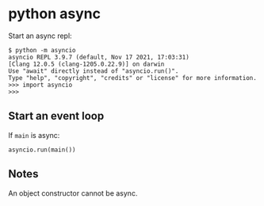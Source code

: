 # python async

Start an async repl:

```
$ python -m asyncio
asyncio REPL 3.9.7 (default, Nov 17 2021, 17:03:31)
[Clang 12.0.5 (clang-1205.0.22.9)] on darwin
Use "await" directly instead of "asyncio.run()".
Type "help", "copyright", "credits" or "license" for more information.
>>> import asyncio
>>>
```

## Start an event loop

If `main` is async:

```
asyncio.run(main())
```

## Notes

An object constructor cannot be async.
